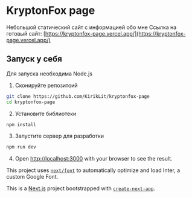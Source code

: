 # KryptonFox page

Небольшой статический сайт с информацией обо мне
Ссылка на готовый сайт: [https://kryptonfox-page.vercel.app/](https://kryptonfox-page.vercel.app/)

## Запуск у себя

Для запуска необходима Node.js

1. Сконируйте репозитоий

```bash
git clone https://github.com/KirikLit/kryptonfox-page
cd kryptonfox-page
```

2. Установите библиотеки

```bash
npm install
```

3. Запустите сервер для разработки

```bash
npm run dev
```

4. Open [http://localhost:3000](http://localhost:3000) with your browser to see the result.

This project uses [`next/font`](https://nextjs.org/docs/basic-features/font-optimization) to automatically optimize and load Inter, a custom Google Font.

This is a [Next.js](https://nextjs.org/) project bootstrapped with [`create-next-app`](https://github.com/vercel/next.js/tree/canary/packages/create-next-app).

